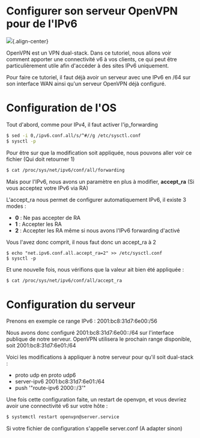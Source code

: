 # Configurer son serveur OpenVPN pour de l'IPv6

![](/rsz_openvpn-ipv6.jpg){.align-center}

OpenVPN est un VPN dual-stack. Dans ce tutoriel, nous allons voir
comment apporter une connectivité v6 à vos clients, ce qui peut être
particulièrement utile afin d'accéder à des sites IPv6 uniquement.

Pour faire ce tutoriel, il faut déjà avoir un serveur avec une IPv6 en
/64 sur son interface WAN ainsi qu'un serveur OpenVPN déjà configuré.

# Configuration de l'OS

Tout d'abord, comme pour IPv4, il faut activer l'ip_forwarding

```bash
$ sed -i 0,/ipv6.conf.all/s/^#//g /etc/sysctl.conf
$ sysctl -p
```

Pour être sur que la modification soit appliquée, nous pouvons aller
voir ce fichier (Qui doit retourner 1)

```bash
$ cat /proc/sys/net/ipv6/conf/all/forwarding
```

Mais pour l'IPv6, nous avons un paramètre en plus à modifier,
**accept_ra** (Si vous acceptez votre IPv6 via RA)

L'accept_ra nous permet de configurer automatiquement IPv6, il existe 3
modes :

  * **0** : Ne pas accepter de RA
  * **1** : Accepter les RA
  * **2** : Accepter les RA même si nous avons l'IPv6 forwarding
    d'activé

Vous l'avez donc comprit, il nous faut donc un accept_ra à 2

    $ echo "net.ipv6.conf.all.accept_ra=2" >> /etc/sysctl.conf
    $ sysctl -p

Et une nouvelle fois, nous vérifions que la valeur ait bien été
appliquée :

```bash
$ cat /proc/sys/net/ipv6/conf/all/accept_ra
```

# Configuration du serveur

Prenons en exemple ce range IPv6 : 2001:bc8:31d7:6e00:/56

Nous avons donc configuré 2001:bc8:31d7:6e00::/64 sur l'interface
publique de notre serveur. OpenVPN utilisera le prochain range
disponible, soit 2001:bc8:31d7:6e01:/64

Voici les modifications à appliquer à notre serveur pour qu'il soit
dual-stack :

  * proto udp en proto udp6
  * server-ipv6 2001:bc8:31d7:6e01:/64
  * push '"route-ipv6 2000::/3'"

Une fois cette configuration faite, un restart de openvpn, et vous
devriez avoir une connectivité v6 sur votre hôte :

```bash
$ systemctl restart openvpn@server.service
```

Si votre fichier de configuration s'appelle server.conf (A adapter
sinon)

